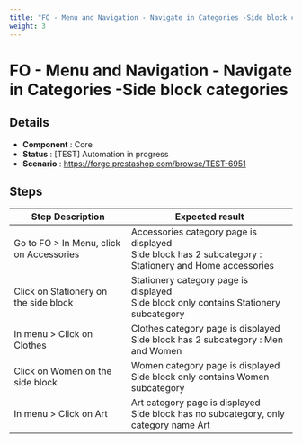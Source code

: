```yaml
---
title: "FO - Menu and Navigation - Navigate in Categories -Side block categories"
weight: 3
---
```


# FO - Menu and Navigation - Navigate in Categories -Side block categories
## Details
* **Component** : Core
* **Status** : [TEST] Automation in progress
* **Scenario** : https://forge.prestashop.com/browse/TEST-6951

## Steps
| Step Description | Expected result |
| ----- | ----- |
| Go to FO > In Menu, click on Accessories | Accessories category page is displayed<br>Side block has 2 subcategory : Stationery and Home accessories |
| Click on Stationery on the side block | Stationery category page is displayed<br>Side block only contains Stationery subcategory |
| In menu > Click on Clothes | Clothes category page is displayed<br>Side block has 2 subcategory : Men and Women |
| Click on Women on the side block | Women category page is displayed<br>Side block only contains Women subcategory |
| In menu > Click on Art | Art category page is displayed<br>Side block has no subcategory, only category name Art |
